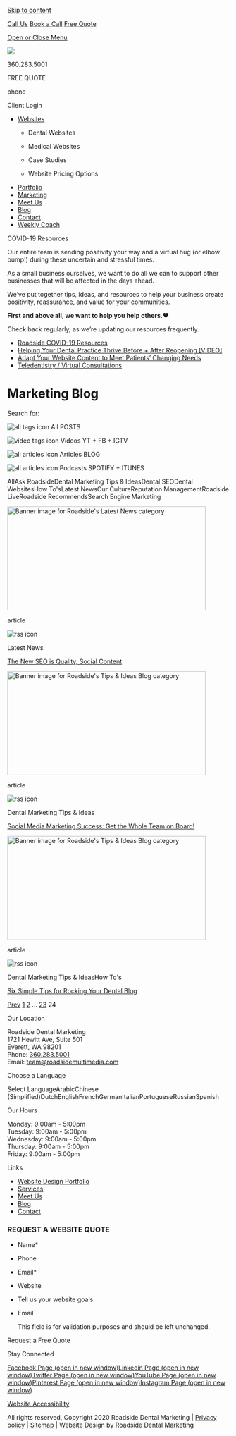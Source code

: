 <a href="#content" class="skip-link screen-reader-text">Skip to content</a>

[ Call Us](tel:360-283-5001) [ Book a Call](https://app.hubspot.com/meetings/angela330) <a href="#gformpop18" class="popup-inline"><em></em> <span>Free Quote</span></a>

<a href="#sidr-main" id="responsive-menu-button"><em></em> <em></em> <span class="sr-only">Open or Close Menu</span></a> <a href="/" class="ga-logo"></a>

<a href="/" class="logo-link rsdm-logo"><img src="https://s3-us-west-2.amazonaws.com/s.cdpn.io/88150/rsdm-logo_copy.svg" /></a>

360.283.5001

FREE QUOTE

phone

<span class="sr-only">Client Login</span>

<a href="/" class="ga-logo"></a>

-   <a href="https://www.roadsidedentalmarketing.com/services/websites/" class="menu-image-title-after"><span class="menu-image-title">Websites</span></a>
    -   <a href="https://www.roadsidedentalmarketing.com/services/websites/dental/" class="menu-image-title-after"></a>

        <span class="menu-image-title">Dental Websites</span>
    -   <span id="menu-item-52489"><a href="https://www.roadsidedentalmarketing.com/services/websites/medical/" class="menu-image-title-after"></a></span>

        <span class="menu-image-title">Medical Websites</span>
    -   <a href="https://www.roadsidedentalmarketing.com/portfolio/case-studies/" class="menu-image-title-after"></a>

        <span class="menu-image-title">Case Studies</span>
    -   <a href="https://www.roadsidedentalmarketing.com/website-pricing/" class="menu-image-title-after"></a>

        <span class="menu-image-title">Website Pricing Options</span>
-   <a href="https://www.roadsidedentalmarketing.com/portfolio/" class="menu-image-title-after"><span class="menu-image-title">Portfolio</span></a>
-   <a href="https://www.roadsidedentalmarketing.com/services/marketing/" class="menu-image-title-after"><span class="menu-image-title">Marketing</span></a>
-   <a href="https://www.roadsidedentalmarketing.com/meet-the-team/" class="menu-image-title-after"><span class="menu-image-title">Meet Us</span></a>
-   <a href="https://www.roadsidedentalmarketing.com/blog/" class="menu-image-title-after"><span class="menu-image-title">Blog</span></a>
-   <a href="https://www.roadsidedentalmarketing.com/contact/" class="menu-image-title-after"><span class="menu-image-title">Contact</span></a>
-   <a href="https://www.roadsidedentalmarketing.com/services/marketing/weekly-coach/" class="menu-image-title-after"><span class="menu-image-title">Weekly Coach</span></a>

COVID-19 Resources

Our entire team is sending positivity your way and a virtual hug (or elbow bump!) during these uncertain and stressful times.

As a small business ourselves, we want to do all we can to support other businesses that will be affected in the days ahead.

We’ve put together tips, ideas, and resources to help your business create positivity, reassurance, and value for your communities.

**First and above all, we want to help you help others.**❤️

Check back regularly, as we’re updating our resources frequently.

-   [Roadside COVID-19 Resources](https://www.roadsidedentalmarketing.com/blog/covid-resources-for-dental/)
-   [Helping Your Dental Practice Thrive Before + After Reopening \[VIDEO\]](https://www.roadsidedentalmarketing.com/blog/thrive-after-reopening/)
-   [Adapt Your Website Content to Meet Patients’ Changing Needs](https://www.roadsidedentalmarketing.com/blog/adapt-website-content/)
-   [Teledentistry / Virtual Consultations](https://www.roadsidedentalmarketing.com/promo/teledentistry/)

Marketing Blog
==============

Search for:

<span class="m-sqtag-hldr"><span class="m-sqtag-wrap"> <span class="m-sqtag-content"> <span class="m-sqtag-icon">![all tags icon](https://www.roadsidedentalmarketing.com/wp-content/plugins/media-hub-templates/lib/../icons/6-all.svg)</span> <span class="m-sqtag-heading">All</span> <span class="m-sqtag-subheading">POSTS</span> </span> </span></span>

<span class="m-sqtag-hldr"><span class="m-sqtag-wrap"> <span class="m-sqtag-content"> <span class="m-sqtag-icon">![video tags icon](https://www.roadsidedentalmarketing.com/wp-content/plugins/media-hub-templates/lib/../icons/6-video.svg)</span> <span class="m-sqtag-heading">Videos</span> <span class="m-sqtag-subheading">YT + FB + IGTV</span> </span> </span></span>

<span class="m-sqtag-hldr"><span class="m-sqtag-wrap"> <span class="m-sqtag-content"> <span class="m-sqtag-icon">![all articles icon](https://www.roadsidedentalmarketing.com/wp-content/plugins/media-hub-templates/lib/../icons/6-rss.svg)</span> <span class="m-sqtag-heading">Articles</span> <span class="m-sqtag-subheading">BLOG</span> </span> </span></span>

<span class="m-sqtag-hldr"><span class="m-sqtag-wrap"> <span class="m-sqtag-content"> <span class="m-sqtag-icon">![all articles icon](https://www.roadsidedentalmarketing.com/wp-content/plugins/media-hub-templates/lib/../icons/6-podcast.svg)</span> <span class="m-sqtag-heading">Podcasts</span> <span class="m-sqtag-subheading">SPOTIFY + ITUNES</span> </span> </span></span>

<span class="js-filter-item active">All</span><span class="js-filter-item black-text" data-category="29">Ask Roadside</span><span class="js-filter-item black-text" data-category="47">Dental Marketing Tips & Ideas</span><span class="js-filter-item black-text" data-category="30">Dental SEO</span><span class="js-filter-item black-text" data-category="48">Dental Websites</span><span class="js-filter-item black-text" data-category="49">How To's</span><span class="js-filter-item black-text" data-category="37">Latest News</span><span class="js-filter-item black-text" data-category="61">Our Culture</span><span class="js-filter-item black-text" data-category="50">Reputation Management</span><span class="js-filter-item black-text" data-category="148">Roadside Live</span><span class="js-filter-item black-text" data-category="140">Roadside Recommends</span><span class="js-filter-item black-text" data-category="51">Search Engine Marketing</span>

<a href="https://www.roadsidedentalmarketing.com/blog/the-new-seo-is-quality-social-content/" class="entry-featured-image-url"><span><img src="https://www.roadsidedentalmarketing.com/wp-content/uploads/2017/05/blog-latest-news-category.png" alt="Banner image for Roadside&#39;s Latest News category" class="attachment-450 size-450 wp-post-image" sizes="(max-width: 450px) 100vw, 450px" srcset="https://www.roadsidedentalmarketing.com/wp-content/uploads/2017/05/blog-latest-news-category.png 760w, https://www.roadsidedentalmarketing.com/wp-content/uploads/2017/05/blog-latest-news-category-300x158.png 300w, https://www.roadsidedentalmarketing.com/wp-content/uploads/2017/05/blog-latest-news-category-610x320.png 610w" width="450" height="236" /></span></a>

<span data-tag="articles">article</span>

![rss icon](https://www.roadsidedentalmarketing.com/wp-content/plugins/media-hub-templates/lib/../css/icons/icon-media-hub-blog.svg)

<span class="js-filter-item" data-category="37">Latest News</span>

<a href="https://www.roadsidedentalmarketing.com/blog/the-new-seo-is-quality-social-content/" class="title">The New SEO is Quality, Social Content</a>

<a href="https://www.roadsidedentalmarketing.com/blog/social-media-marketing-success-get-the-whole-team-on-board/" class="entry-featured-image-url"><span><img src="https://www.roadsidedentalmarketing.com/wp-content/uploads/2017/05/blog-tips-and-ideas-category.png" alt="Banner image for Roadside&#39;s Tips &amp; Ideas Blog category" class="attachment-450 size-450 wp-post-image" sizes="(max-width: 450px) 100vw, 450px" srcset="https://www.roadsidedentalmarketing.com/wp-content/uploads/2017/05/blog-tips-and-ideas-category.png 760w, https://www.roadsidedentalmarketing.com/wp-content/uploads/2017/05/blog-tips-and-ideas-category-300x158.png 300w, https://www.roadsidedentalmarketing.com/wp-content/uploads/2017/05/blog-tips-and-ideas-category-610x320.png 610w" width="450" height="236" /></span></a>

<span data-tag="articles">article</span>

![rss icon](https://www.roadsidedentalmarketing.com/wp-content/plugins/media-hub-templates/lib/../css/icons/icon-media-hub-blog.svg)

<span class="js-filter-item" data-category="47">Dental Marketing Tips & Ideas</span>

<a href="https://www.roadsidedentalmarketing.com/blog/social-media-marketing-success-get-the-whole-team-on-board/" class="title">Social Media Marketing Success: Get the Whole Team on Board!</a>

<a href="https://www.roadsidedentalmarketing.com/blog/six-simple-tips-for-rocking-your-dental-blog/" class="entry-featured-image-url"><span><img src="https://www.roadsidedentalmarketing.com/wp-content/uploads/2017/05/blog-tips-and-ideas-category.png" alt="Banner image for Roadside&#39;s Tips &amp; Ideas Blog category" class="attachment-450 size-450 wp-post-image" sizes="(max-width: 450px) 100vw, 450px" srcset="https://www.roadsidedentalmarketing.com/wp-content/uploads/2017/05/blog-tips-and-ideas-category.png 760w, https://www.roadsidedentalmarketing.com/wp-content/uploads/2017/05/blog-tips-and-ideas-category-300x158.png 300w, https://www.roadsidedentalmarketing.com/wp-content/uploads/2017/05/blog-tips-and-ideas-category-610x320.png 610w" width="450" height="236" /></span></a>

<span data-tag="articles">article</span>

![rss icon](https://www.roadsidedentalmarketing.com/wp-content/plugins/media-hub-templates/lib/../css/icons/icon-media-hub-blog.svg)

<span class="js-filter-item" data-category="47">Dental Marketing Tips & Ideas</span><span class="js-filter-item" data-category="49">How To's</span>

<a href="https://www.roadsidedentalmarketing.com/blog/six-simple-tips-for-rocking-your-dental-blog/" class="title">Six Simple Tips for Rocking Your Dental Blog</a>

<a href="https://www.roadsidedentalmarketing.com/blog/page/23/" class="prev page-numbers">Prev</a> <a href="https://www.roadsidedentalmarketing.com/blog/page/1/" class="page-numbers">1</a> <a href="https://www.roadsidedentalmarketing.com/blog/page/2/" class="page-numbers">2</a> <span class="page-numbers dots">…</span> <a href="https://www.roadsidedentalmarketing.com/blog/page/23/" class="page-numbers">23</a> <span class="page-numbers current" aria-current="page">24</span>

Our Location

Roadside Dental Marketing  
1721 Hewitt Ave, Suite 501  
Everett, WA 98201  
Phone: [360.283.5001](tel:360.283.5001)  
Email: <team@roadsidemultimedia.com>

Choose a Language

Select LanguageArabicChinese (Simplified)DutchEnglishFrenchGermanItalianPortugueseRussianSpanish

Our Hours

Monday: 9:00am - 5:00pm  
Tuesday: 9:00am - 5:00pm  
Wednesday: 9:00am - 5:00pm  
Thursday: 9:00am - 5:00pm  
Friday: 9:00am - 5:00pm

Links

-   <span id="menu-item-43387"><a href="https://www.roadsidedentalmarketing.com/portfolio/" class="menu-image-title-after"><span class="menu-image-title">Website Design Portfolio</span></a></span>
-   <span id="menu-item-43386"><a href="https://www.roadsidedentalmarketing.com/services/marketing/" class="menu-image-title-after"><span class="menu-image-title">Services</span></a></span>
-   <span id="menu-item-43383"><a href="https://www.roadsidedentalmarketing.com/meet-the-team/" class="menu-image-title-after"><span class="menu-image-title">Meet Us</span></a></span>
-   <span id="menu-item-17735"><a href="https://www.roadsidedentalmarketing.com/blog/" class="menu-image-title-after"><span class="menu-image-title">Blog</span></a></span>
-   <span id="menu-item-17731"><a href="https://www.roadsidedentalmarketing.com/contact/" class="menu-image-title-after"><span class="menu-image-title">Contact</span></a></span>

### REQUEST A WEBSITE QUOTE

<span class="gform_description"></span>

-   <span id="field_18_1">Name<span class="gfield_required"><span class="gfield_required gfield_required_asterisk">\*</span></span></span>

-   <span id="field_18_10">Phone</span>

-   <span id="field_18_2">Email<span class="gfield_required"><span class="gfield_required gfield_required_asterisk">\*</span></span></span>

-   <span id="field_18_8">Website</span>

-   <span id="field_18_6">Tell us your website goals:</span>

-   <span id="field_18_11">Email</span>

    This field is for validation purposes and should be left unchanged.

Request a Free Quote

Stay Connected

<a href="https://www.facebook.com/roadsidedentalmktg/" class="sb-link"><em></em><span class="sr-only">Facebook Page (open in new window)</span></a><a href="https://www.linkedin.com/company/roadsidemktg" class="sb-link"><em></em><span class="sr-only">Linkedin Page (open in new window)</span></a><a href="https://twitter.com/roadsidedental" class="sb-link"><em></em><span class="sr-only">Twitter Page (open in new window)</span></a><a href="https://www.youtube.com/roadsidemultimedia" class="sb-link"><em></em><span class="sr-only">YouTube Page (open in new window)</span></a><a href="https://www.pinterest.com/roadsidemktg/" class="sb-link"><em></em><span class="sr-only">Pinterest Page (open in new window)</span></a><a href="https://www.instagram.com/roadsidedental_mktg/" class="sb-link"><em></em><span class="sr-only">Instagram Page (open in new window)</span></a>

<a href="https://www.roadsidedentalmarketing.com/web-accessibility" class="btn-standard medium solid-style-white solid-style-hv-tertiary">Website Accessibility</a>

All rights reserved, Copyright 2020 Roadside Dental Marketing | [Privacy policy](//www.roadsidedentalmarketing.com/privacy-policy/) | [Sitemap](//www.roadsidedentalmarketing.com/sitemap/) | [Website Design](//www.roadsidedentalmarketing.com) by Roadside Dental Marketing

<a href="#page" class="js-trigger top no-text-link no-external-link-indicator"><span class="screen-reader-text"></span></a>

<img src="https://px.ads.linkedin.com/collect/?pid=1697690&amp;fmt=gif" width="1" height="1" />
